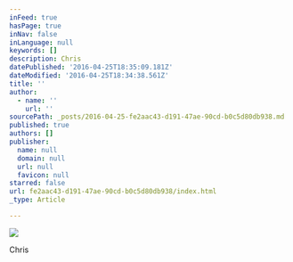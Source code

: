 ```yaml
---
inFeed: true
hasPage: true
inNav: false
inLanguage: null
keywords: []
description: Chris
datePublished: '2016-04-25T18:35:09.181Z'
dateModified: '2016-04-25T18:34:38.561Z'
title: ''
author:
  - name: ''
    url: ''
sourcePath: _posts/2016-04-25-fe2aac43-d191-47ae-90cd-b0c5d80db938.md
published: true
authors: []
publisher:
  name: null
  domain: null
  url: null
  favicon: null
starred: false
url: fe2aac43-d191-47ae-90cd-b0c5d80db938/index.html
_type: Article

---
```

![](https://s3-us-west-2.amazonaws.com/the-grid-img/p/fa16bef6b9e6275b9138a923e278b67173941045.jpg)

Chris